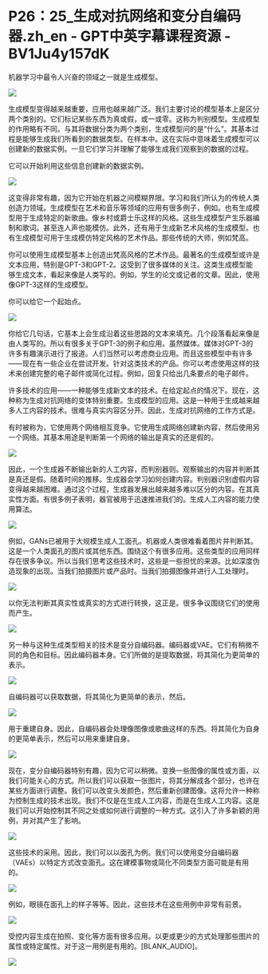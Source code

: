 # P26：25_生成对抗网络和变分自编码器.zh_en - GPT中英字幕课程资源 - BV1Ju4y157dK

机器学习中最令人兴奋的领域之一就是生成模型。

![](img/eb9c6f5b23b7bec2e5863872891434ab_1.png)

生成模型变得越来越重要，应用也越来越广泛。我们主要讨论的模型基本上是区分两个类别的。它们标记某些东西为真或假，或一或零。这称为判别模型。生成模型的作用略有不同。与其将数据分类为两个类别，生成模型问的是“什么”。其基本过程是能够生成我们所看到的数据类型。在样本中。这在实际中意味着生成模型可以创建新的数据实例。一旦它们学习并理解了能够生成我们观察到的数据的过程。

它可以开始利用这些信息创建新的数据实例。

![](img/eb9c6f5b23b7bec2e5863872891434ab_3.png)

这变得非常有趣，因为它开始在机器之间模糊界限。学习和我们所认为的传统人类创造力领域。生成模型在艺术和音乐等领域的应用有很多例子，例如。也有生成模型用于生成特定的新歌曲。像乡村或爵士乐这样的风格。这些生成模型产生乐器编制和歌词。甚至连人声也能模仿。此外，还有用于生成新艺术风格的生成模型。也有生成模型可用于生成模仿特定风格的艺术作品。那些传统的大师，例如梵高。

你可以使用生成模型基本上创造出梵高风格的艺术作品。最著名的生成模型或许是文本应用，特别是GPT-3和GPT-2。这受到了很多媒体的关注。这类生成模型能够生成文本，看起来像是人类写的。例如，学生的论文或记者的文章。因此，使用像GPT-3这样的生成模型。

你可以给它一个起始点。

![](img/eb9c6f5b23b7bec2e5863872891434ab_5.png)

你给它几句话，它基本上会生成沿着这些思路的文本来填充。几个段落看起来像是由人类写的。所以有很多关于GPT-3的例子和应用。虽然媒体。媒体对GPT-3的许多有趣演示进行了报道。人们当然可以考虑商业应用。而且这些模型中有许多——现在有一些企业在尝试开发。针对这类技术的产品。你可以考虑使用这样的技术来创建完整的电子邮件或简化过程。例如，回复只给出几条要点的电子邮件。

许多技术的应用——一种能够生成新文本的技术。在给定起点的情况下。现在，这种称为生成对抗网络的变体特别重要。生成模型的应用。这是一种用于生成越来越多人工内容的技术。很难与真实内容区分开。因此，生成对抗网络的工作方式是。

有时被称为，它使用两个网络相互竞争。它使用生成网络创建新内容，然后使用另一个网络。其基本用途是判断第一个网络的输出是真实的还是假的。

![](img/eb9c6f5b23b7bec2e5863872891434ab_7.png)

因此，一个生成器不断输出新的人工内容，而判别器则。观察输出的内容并判断其是真还是假。随着时间的推移。生成器会学习如何创建内容。判别器识别虚假内容变得越来越困难。通过这个过程，生成器发展出越来越多难以区分的内容。在其真实性方面。有很多例子表明，器官被用于迅速推进我们的。生成人工内容的能力使用算法。

![](img/eb9c6f5b23b7bec2e5863872891434ab_9.png)

例如，GANs已被用于大规模生成人工面孔。机器或人类很难看着图片并判断其。这是一个人类面孔的图片或其他东西。围绕这个有很多应用。这些类型的应用同样存在很多争议。所以当我们思考这些技术时，这些是一些担忧的来源。比如深度伪造现象的出现。当我们拍摄图片或产品时。当我们拍摄图像并进行人工处理时。

![](img/eb9c6f5b23b7bec2e5863872891434ab_11.png)

以你无法判断其真实性或真实的方式进行转换，这正是。很多争议围绕它们的使用而产生。

![](img/eb9c6f5b23b7bec2e5863872891434ab_13.png)

另一种与这种生成类型相关的技术是变分自编码器。编码器或VAE。它们有稍微不同的角色和目标。因此编码器本身。它们所做的是提取数据，将其简化为更简单的表示。

![](img/eb9c6f5b23b7bec2e5863872891434ab_15.png)

自编码器可以获取数据，将其简化为更简单的表示，然后。

![](img/eb9c6f5b23b7bec2e5863872891434ab_17.png)

用于重建自身。因此，自编码器会处理像图像或歌曲这样的东西。将其简化为自身的更简单表示，然后可以用来重建自身。

![](img/eb9c6f5b23b7bec2e5863872891434ab_19.png)

现在，变分自编码器特别有趣，因为它可以稍微。变换一些图像的属性或方面，以我们可能关心的方式。所以我们可以获取一张图片，将其分解成各个部分，也许在某些方面进行调整。我们可以改变头发颜色，然后重新创建图像。这将允许一种称为控制生成的技术出现。我们不仅是在生成人工内容，而是在生成人工内容。这是我们可以开始控制其不同之处或如何进行调整的一种方式。这引入了许多新颖的用例，并对其产生了影响。



![](img/eb9c6f5b23b7bec2e5863872891434ab_21.png)

这些技术的采用。因此，我们可以以面孔为例。我们可以使用变分自编码器（VAEs）以特定方式改变面孔。这在建模事物或简化不同类型方面可能是有用的。

![](img/eb9c6f5b23b7bec2e5863872891434ab_23.png)

例如，眼镜在面孔上的样子等等。因此，这些技术在这些用例中非常有前景。

![](img/eb9c6f5b23b7bec2e5863872891434ab_25.png)

受控内容生成在拍照、变化等方面有很多应用。以更或更少的方式处理那些图片的属性或特定属性。对于这一用例是有用的。[BLANK_AUDIO]。

![](img/eb9c6f5b23b7bec2e5863872891434ab_27.png)

